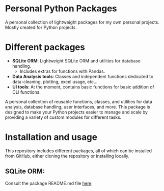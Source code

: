 # Personal Python Packages

A personal collection of lightweight packages for my own personal projects. Mostly created for Python projects.

# Different packages
- **SQLite ORM**: Lightweight SQLite ORM and utilities for database handling.
  - Includes extras for functions with Pandas.
- **Data Analysis tools**: Classes and independent functions dedicated to data-cleaning, plotting, excel usage, etc...
- **UI tools**: At the moment, contains basic functions for basic addition of CLI functions.

A personal collection of reusable functions, classes, and utilities for data analysis, database handling, user interfaces, and more. This package is designed to make your Python projects easier to manage and scale by providing a variety of custom modules for different tasks.

# Installation and usage

This repository includes different packages, all of which can be installed from GitHub, either cloning the repository or installing locally.

## SQLite ORM:
Consult the package README.md file [here](https://github.com/LoloCG/PersonalPythonPackage)